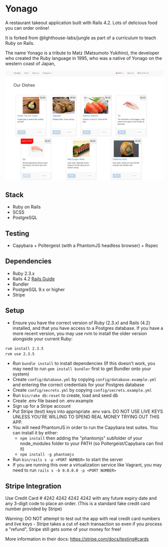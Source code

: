 # Yonago

A restaurant takeout application built with Rails 4.2. Lots of delicious food you can order online!

It is forked from @lighthouse-labs/jungle as part of a curriculum to teach Ruby on Rails.

The name Yonago is a tribute to Matz (Matsumoto Yukihiro), the developer who created the Ruby language in 1995, who was a native of Yonago on the western coast of Japan,

!["Homepage"](/public/homepage.png)

## Stack

* Ruby on Rails
* SCSS
* PostgreSQL

## Testing

* Capybara + Poltergeist (with a PhantomJS headless browser) + Rspec

## Dependencies

* Ruby 2.3.x
* Rails 4.2 [Rails Guide](http://guides.rubyonrails.org/v4.2/)
* Bundler
* PostgreSQL 9.x or higher
* Stripe

## Setup

* Ensure you have the correct version of Ruby (2.3.x) and Rails (4.2) installed, and that you have access to a Postgres database. If you have a more recent version, you may use rvm to install the older version alongside your current Ruby:
```bash
rvm install 2.3.5
rvm use 2.3.5
```
* Run `bundle install` to install dependencies (If this doesn't work, you may need to run `gem install bundler` first to get Bundler onto your system)
* Create `config/database.yml` by copying `config/database.example.yml` and entering the correct credentials for your Postgres database
* Create `config/secrets.yml` by copying `config/secrets.example.yml`
* Run `bin/rake db:reset` to create, load and seed db
* Create .env file based on .env.example
* Sign up for a Stripe account
* Put Stripe (test) keys into appropriate .env vars. DO NOT USE LIVE KEYS UNLESS YOU'RE WILLING TO SPEND REAL MONEY TRYING OUT THIS APP.
* You will need PhantomJS in order to run the Capybara test suites. You can install it by either:
  * `npm install` then adding the "phantomjs" subfolder of your node_modules folder to your PATH (so Poltergeist/Capybara can find it)
  * `npm install -g phantomjs`
* Run `bin/rails s -p <PORT NUMBER>` to start the server
* If you are running this over a virtualization service like Vagrant, you may need to run `rails s -b 0.0.0.0 -p <PORT NUMBER>`

## Stripe Integration

Use Credit Card # 4242 4242 4242 4242 with any future expiry date and any 3-digit code to place an order. (This is a standard fake credit card number provided by Stripe)

Warning: DO NOT attempt to test out the app with real credit card numbers and live keys - Stripe takes a cut of each transaction so even if you process a "refund", Stripe still gets some of your money for free!

More information in their docs: <https://stripe.com/docs/testing#cards>
